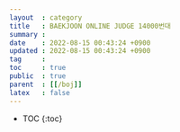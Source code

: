 ```yaml
---
layout  : category
title   : BAEKJOON ONLINE JUDGE 14000번대
summary : 
date    : 2022-08-15 00:43:24 +0900
updated : 2022-08-15 00:43:24 +0900
tag     : 
toc     : true
public  : true
parent  : [[/boj]]
latex   : false
---
```

* TOC
{:toc}
